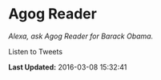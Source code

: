 # Agog Reader
*Alexa, ask Agog Reader for Barack Obama.*

Listen to Tweets

**Last Updated:** 2016-03-08 15:32:41